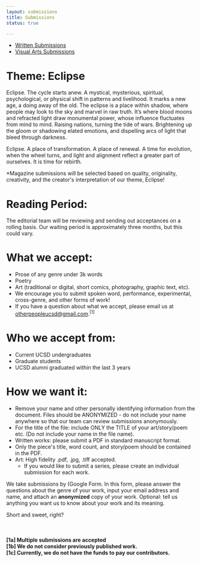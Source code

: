 ```yaml
---
layout: submissions
title: Submissions
status: true

---
```

* [Written Submissions](https://docs.google.com/forms/d/e/1FAIpQLSfzfy_KEpyS4qFiDo5VlFKet23bLjt7i_RWIoet3uvhAC8UTQ/viewform?usp=sf_link)
* [Visual Arts Submissions](https://docs.google.com/forms/d/e/1FAIpQLSfb0td_Tgq030MsCGDhKPHaOm1CeKelObgPqRVmFjtpUv9LvA/viewform?usp=sf_link)

# Theme: Eclipse
Eclipse. The cycle starts anew. A mystical, mysterious, spiritual, psychological, or physical shift in patterns and livelihood. It marks a new age, a doing away of the old. The eclipse is a place within shadow, where people may look to the sky and marvel in raw truth. It’s where blood moons and refracted light draw monumental power, whose influence fluctuates from mind to mind. Raising nations, turning the tide of wars. Brightening up the gloom or shadowing elated emotions, and dispelling arcs of light that bleed through darkness.

Eclipse. A place of transformation. A place of renewal. A time for evolution, when the wheel turns, and light and alignment reflect a greater part of ourselves.
It is time for rebirth.  

*Magazine submissions will be selected based on quality, originality, creativity, and the creator's interpretation of our theme, Eclipse!

# Reading Period:

The editorial team will be reviewing and sending out acceptances on a rolling basis. Our waiting period is approximately three months, but this could vary.

# ‍What we accept:

* Prose of any genre under 3k words
* Poetry
* Art (traditional or digital, short comics, photography, graphic text, etc). ‍
* We encourage you to submit spoken word, performance, experimental, cross-genre, and other forms of work! 
* If you have a question about what we accept, please email us at otherpeopleucsd@gmail.com.<sup>\[1\]</sup>

# Who we accept from:

* Current UCSD undergraduates
* Graduate students
* UCSD alumni graduated within the last 3 years‍

# How we want it:

* Remove your name and other personally identifying information from the document. Files should be ANONYMIZED - do not include your name anywhere so that our team can review submissions anonymously.
* For the title of the file: include ONLY the TITLE of your art/story/poem etc. (Do not include your name in the file name).
* Written works: please submit a PDF in standard manuscript format.
* Only the piece's title, word count, and story/poem should be contained in the PDF.
* Art: High fidelity .pdf, .jpg, .tiff accepted.
  * If you would like to submit a series, please create an individual submission for each work.

We take submissions by (Google Form. In this form, please answer the questions about the genre of your work, input your email address and name, and attach an **anonymized** copy of your work. Optional: tell us anything you want us to know about your work and its meaning.

Short and sweet, right?

<br>

#### \[1a\] Multiple submissions are accepted<br>\[1b\] We do not consider previously published work.<br>\[1c\] Currently, we do not have the funds to pay our contributors.<br>